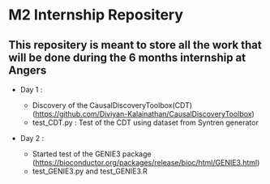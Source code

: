 # M2 Internship Repositery

## This repositery is meant to store all the work that will be done during the 6 months internship at Angers

- Day 1 :
  - Discovery of the CausalDiscoveryToolbox(CDT) (https://github.com/Diviyan-Kalainathan/CausalDiscoveryToolbox)
  - test_CDT.py : Test of the CDT using dataset from Syntren generator

- Day 2 :
  - Started test of the GENIE3 package (https://bioconductor.org/packages/release/bioc/html/GENIE3.html)
  - test_GENIE3.py and test_GENIE3.R
